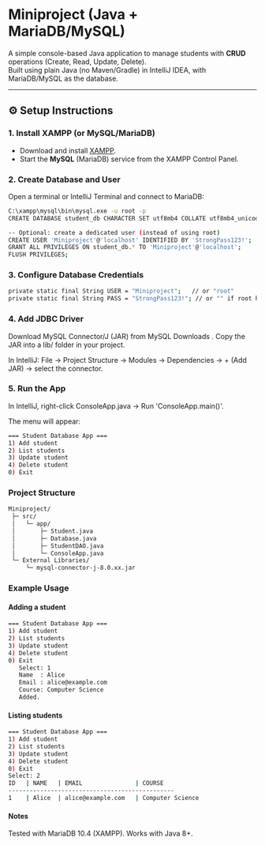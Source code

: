 # Miniproject (Java + MariaDB/MySQL)

A simple console-based Java application to manage students with **CRUD** operations (Create, Read, Update, Delete).  
Built using plain Java (no Maven/Gradle) in IntelliJ IDEA, with MariaDB/MySQL as the database.

---

## ⚙️ Setup Instructions

### 1. Install XAMPP (or MySQL/MariaDB)
- Download and install [XAMPP](https://www.apachefriends.org/).
- Start the **MySQL** (MariaDB) service from the XAMPP Control Panel.

### 2. Create Database and User
Open a terminal or IntelliJ Terminal and connect to MariaDB:
```bash
C:\xampp\mysql\bin\mysql.exe -u root -p
CREATE DATABASE student_db CHARACTER SET utf8mb4 COLLATE utf8mb4_unicode_ci;

-- Optional: create a dedicated user (instead of using root)
CREATE USER 'Miniproject'@'localhost' IDENTIFIED BY 'StrongPass123!';
GRANT ALL PRIVILEGES ON student_db.* TO 'Miniproject'@'localhost';
FLUSH PRIVILEGES;
```
### 3. Configure Database Credentials
```bash
private static final String USER = "Miniproject";   // or "root"
private static final String PASS = "StrongPass123!"; // or "" if root has no password
```
### 4. Add JDBC Driver

Download MySQL Connector/J (JAR) from MySQL Downloads
.
Copy the JAR into a lib/ folder in your project.

In IntelliJ:
File → Project Structure → Modules → Dependencies → + (Add JAR) → select the connector.

### 5. Run the App

In IntelliJ, right-click ConsoleApp.java → Run 'ConsoleApp.main()'.

The menu will appear:
```bash
=== Student Database App ===
1) Add student
2) List students
3) Update student
4) Delete student
0) Exit
```
### Project Structure
```bash
Miniproject/
 ├─ src/
 │   └─ app/
 │       ├─ Student.java
 │       ├─ Database.java
 │       ├─ StudentDAO.java
 │       └─ ConsoleApp.java
 └─ External Libraries/
     └─ mysql-connector-j-8.0.xx.jar

```
### Example Usage
#### Adding a student
```bash
=== Student Database App ===
1) Add student
2) List students
3) Update student
4) Delete student
0) Exit
   Select: 1
   Name  : Alice
   Email : alice@example.com
   Course: Computer Science
   Added.
```
#### Listing students
```bash
=== Student Database App ===
1) Add student
2) List students
3) Update student
4) Delete student
0) Exit
Select: 2
ID   | NAME   | EMAIL               | COURSE
-----------------------------------------------
1    | Alice  | alice@example.com   | Computer Science

```
#### Notes

Tested with MariaDB 10.4 (XAMPP).
Works with Java 8+.
